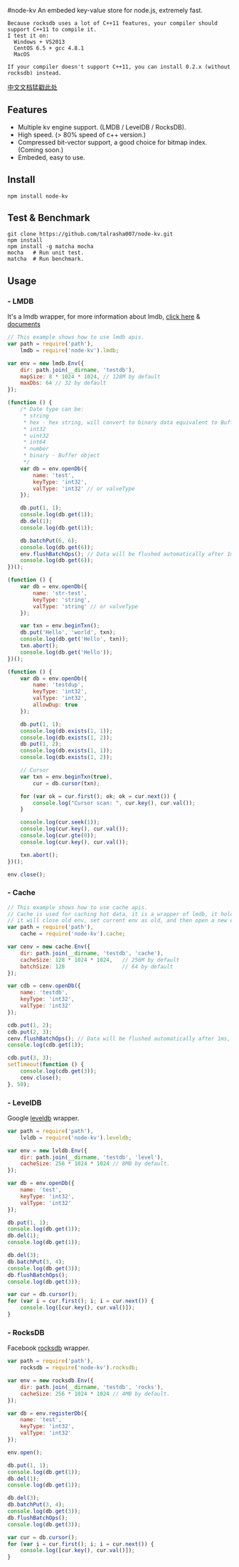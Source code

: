 #node-kv
An embeded key-value store for node.js, extremely fast.
```
Because rocksdb uses a lot of C++11 features, your compiler should support C++11 to compile it.
I test it on:
  Windows + VS2013
  CentOS 6.5 + gcc 4.8.1
  MacOS
  
If your compiler doesn't support C++11, you can install 0.2.x (without rocksdb) instead.
```

[中文文档猛戳此处](https://github.com/talrasha007/node-kv/blob/master/README.zhcn.md)

## Features
- Multiple kv engine support. (LMDB / LevelDB / RocksDB).
- High speed. (> 80% speed of c++ version.)
- Compressed bit-vector support, a good choice for bitmap index. (Coming soon.)
- Embeded, easy to use.

## Install
```
npm install node-kv
```

## Test & Benchmark
```
git clone https://github.com/talrasha007/node-kv.git
npm install
npm install -g matcha mocha
mocha   # Run unit test.
matcha  # Run benchmark.
```

## Usage

### - LMDB
It's a lmdb wrapper, for more information about lmdb, [click here](http://symas.com/mdb/) & [documents](http://symas.com/mdb/doc/index.html)
```js
// This example shows how to use lmdb apis.
var path = require('path'),
    lmdb = require('node-kv').lmdb;

var env = new lmdb.Env({
    dir: path.join(__dirname, 'testdb'),
    mapSize: 8 * 1024 * 1024, // 128M by default
    maxDbs: 64 // 32 by default
});

(function () {
    /* Date type can be:
     * string
     * hex - hex string, will convert to binary data equivalent to Buffer(str, 'hex') for storage.
     * int32
     * uint32
     * int64
     * number
     * binary - Buffer object
     */
    var db = env.openDb({
        name: 'test',
        keyType: 'int32',
        valType: 'int32' // or valveType
    });

    db.put(1, 1);
    console.log(db.get(1));
    db.del(1);
    console.log(db.get(1));

    db.batchPut(6, 6);
    console.log(db.get(6));
    env.flushBatchOps(); // Data will be flushed automatically after 1ms, if you want to query immediately, do this.
    console.log(db.get(6));
})();

(function () {
    var db = env.openDb({
        name: 'str-test',
        keyType: 'string',
        valType: 'string' // or valveType
    });

    var txn = env.beginTxn();
    db.put('Hello', 'world', txn);
    console.log(db.get('Hello', txn));
    txn.abort();
    console.log(db.get('Hello'));
})();

(function () {
    var db = env.openDb({
        name: 'testdup',
        keyType: 'int32',
        valType: 'int32',
        allowDup: true
    });

    db.put(1, 1);
    console.log(db.exists(1, 1));
    console.log(db.exists(1, 2));
    db.put(1, 2);
    console.log(db.exists(1, 1));
    console.log(db.exists(1, 2));

    // Cursor
    var txn = env.beginTxn(true),
        cur = db.cursor(txn);

    for (var ok = cur.first(); ok; ok = cur.next()) {
        console.log("Cursor scan: ", cur.key(), cur.val());
    }

    console.log(cur.seek(1));
    console.log(cur.key(), cur.val());
    console.log(cur.gte(0));
    console.log(cur.key(), cur.val());

    txn.abort();
})();

env.close();
```

### - Cache
```js
// This example shows how to use cache apis.
// Cache is used for caching hot data, it is a wrapper of lmdb, it holds 2 lmdb envs(current & old), when current env is full,
// it will close old env, set current env as old, and then open a new env as current.
var path = require('path'),
    cache = require('node-kv').cache;

var cenv = new cache.Env({
    dir: path.join(__dirname, 'testdb', 'cache'),
    cacheSize: 128 * 1024 * 1024,   // 256M by default
    batchSize: 128                  // 64 by default
});

var cdb = cenv.openDb({
    name: 'testdb',
    keyType: 'int32',
    valType: 'int32'
});

cdb.put(1, 2);
cdb.put(2, 3);
cenv.flushBatchOps(); // Data will be flushed automatically after 1ms, if you want to query immediately, do this.
console.log(cdb.get(1));

cdb.put(3, 3);
setTimeout(function () {
    console.log(cdb.get(3));
    cenv.close();
}, 50);
```

### - LevelDB
Google [leveldb](https://github.com/google/leveldb) wrapper.
```js
var path = require('path'),
    lvldb = require('node-kv').leveldb;

var env = new lvldb.Env({
    dir: path.join(__dirname, 'testdb', 'level'),
    cacheSize: 256 * 1024 * 1024 // 8MB by default.
});

var db = env.openDb({
    name: 'test',
    keyType: 'int32',
    valType: 'int32'
});

db.put(1, 1);
console.log(db.get(1));
db.del(1);
console.log(db.get(1));

db.del(3);
db.batchPut(3, 4);
console.log(db.get(3));
db.flushBatchOps();
console.log(db.get(3));

var cur = db.cursor();
for (var i = cur.first(); i; i = cur.next()) {
    console.log([cur.key(), cur.val()]);
}
```

### - RocksDB
Facebook [rocksdb](http://rocksdb.org/) wrapper.
```js
var path = require('path'),
    rocksdb = require('node-kv').rocksdb;

var env = new rocksdb.Env({
    dir: path.join(__dirname, 'testdb', 'rocks'),
    cacheSize: 256 * 1024 * 1024 // 4MB by default.
});

var db = env.registerDb({
    name: 'test',
    keyType: 'int32',
    valType: 'int32'
});

env.open();

db.put(1, 1);
console.log(db.get(1));
db.del(1);
console.log(db.get(1));

db.del(3);
db.batchPut(3, 4);
console.log(db.get(3));
db.flushBatchOps();
console.log(db.get(3));

var cur = db.cursor();
for (var i = cur.first(); i; i = cur.next()) {
    console.log([cur.key(), cur.val()]);
}
```
